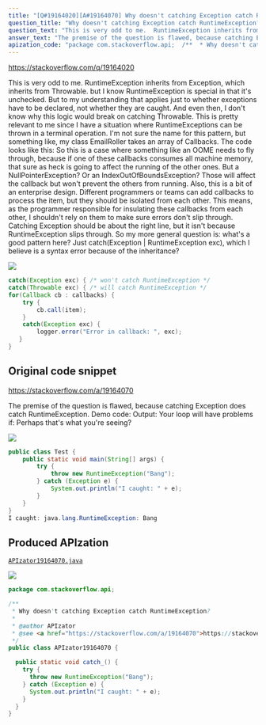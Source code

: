```yaml
---
title: "[Q#19164020][A#19164070] Why doesn't catching Exception catch RuntimeException?"
question_title: "Why doesn't catching Exception catch RuntimeException?"
question_text: "This is very odd to me.  RuntimeException inherits from Exception, which inherits from Throwable. but I know RuntimeException is special in that it's unchecked. But to my understanding that applies just to whether exceptions have to be declared, not whether they are caught. And even then, I don't know why this logic would break on catching Throwable. This is pretty relevant to me since I have a situation where RuntimeExceptions can be thrown in a terminal operation.  I'm not sure the name for this pattern, but something like, my class EmailRoller takes an array of Callbacks.  The code looks like this: So this is a case where something like an OOME needs to fly through, because if one of these callbacks consumes all machine memory, that sure as heck is going to affect the running of the other ones. But a NullPointerException? Or an IndexOutOfBoundsException?  Those will affect the callback but won't prevent the others from running. Also, this is a bit of an enterprise design. Different programmers or teams can add callbacks to process the item, but they should be isolated from each other.  This means, as the programmer responsible for insulating these callbacks from each other, I shouldn't rely on them to make sure errors don't slip through. Catching Exception should be about the right line, but it isn't because RuntimeException slips through.  So my more general question is:  what's a good pattern here?  Just catch(Exception | RuntimeException exc), which I believe is a syntax error because of the inheritance?"
answer_text: "The premise of the question is flawed, because catching Exception does catch RuntimeException. Demo code: Output: Your loop will have problems if: Perhaps that's what you're seeing?"
apization_code: "package com.stackoverflow.api;  /**  * Why doesn't catching Exception catch RuntimeException?  *  * @author APIzator  * @see <a href=\"https://stackoverflow.com/a/19164070\">https://stackoverflow.com/a/19164070</a>  */ public class APIzator19164070 {    public static void catch_() {     try {       throw new RuntimeException(\"Bang\");     } catch (Exception e) {       System.out.println(\"I caught: \" + e);     }   } }"
---
```


https://stackoverflow.com/q/19164020

This is very odd to me.  RuntimeException inherits from Exception, which inherits from Throwable.
but
I know RuntimeException is special in that it&#x27;s unchecked. But to my understanding that applies just to whether exceptions have to be declared, not whether they are caught. And even then, I don&#x27;t know why this logic would break on catching Throwable.
This is pretty relevant to me since I have a situation where RuntimeExceptions can be thrown in a terminal operation.  I&#x27;m not sure the name for this pattern, but something like, my class EmailRoller takes an array of Callbacks.  The code looks like this:
So this is a case where something like an OOME needs to fly through, because if one of these callbacks consumes all machine memory, that sure as heck is going to affect the running of the other ones. But a NullPointerException? Or an IndexOutOfBoundsException?  Those will affect the callback but won&#x27;t prevent the others from running.
Also, this is a bit of an enterprise design. Different programmers or teams can add callbacks to process the item, but they should be isolated from each other.  This means, as the programmer responsible for insulating these callbacks from each other, I shouldn&#x27;t rely on them to make sure errors don&#x27;t slip through. Catching Exception should be about the right line, but it isn&#x27;t because RuntimeException slips through.  So my more general question is:  what&#x27;s a good pattern here?  Just catch(Exception | RuntimeException exc), which I believe is a syntax error because of the inheritance?


<div class="code-logo"><img src="/stackoverflow.png" /></div>

```java
catch(Exception exc) { /* won't catch RuntimeException */
catch(Throwable exc) { /* will catch RuntimeException */
for(Callback cb : callbacks) {
    try {
        cb.call(item);
    }
    catch(Exception exc) {
        logger.error("Error in callback: ", exc);
   }
}
```


## Original code snippet

https://stackoverflow.com/a/19164070

The premise of the question is flawed, because catching Exception does catch RuntimeException. Demo code:
Output:
Your loop will have problems if:
Perhaps that&#x27;s what you&#x27;re seeing?

<div class="code-logo"><img src="/stackoverflow.png" /></div>

```java
public class Test {
    public static void main(String[] args) {
        try {
            throw new RuntimeException("Bang");
        } catch (Exception e) {
            System.out.println("I caught: " + e);
        }
    }
}
I caught: java.lang.RuntimeException: Bang
```

## Produced APIzation

[`APIzator19164070.java`](https://github.com/blind-papers/apization-temp-data/raw/main/search/APIzator19164070.java)

<div class="code-logo"><img src="/apizator.png" /></div>

```java
package com.stackoverflow.api;

/**
 * Why doesn't catching Exception catch RuntimeException?
 *
 * @author APIzator
 * @see <a href="https://stackoverflow.com/a/19164070">https://stackoverflow.com/a/19164070</a>
 */
public class APIzator19164070 {

  public static void catch_() {
    try {
      throw new RuntimeException("Bang");
    } catch (Exception e) {
      System.out.println("I caught: " + e);
    }
  }
}

```